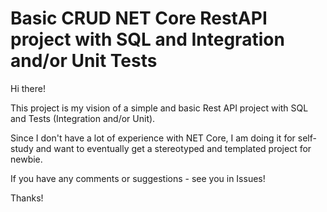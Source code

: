 # Basic CRUD NET Core RestAPI project with SQL and Integration and/or Unit Tests
<p> Hi there! </p>
<p> This project is my vision of a simple and basic Rest API project with SQL and Tests (Integration and/or Unit). </p>
<p> Since I don't have a lot of experience with NET Core, I am doing it for self-study and want to eventually get a stereotyped and templated project for newbie. </p>
<p> If you have any comments or suggestions - see you in Issues! </p>
<p> Thanks! </p>

